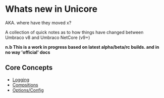 # Whats new in Unicore
AKA. where have they moved x?

A collection of quick notes as to how things have changed between Umbraco v8 and Umbraco NetCore (v9+)

**n.b This is a work in progress based on latest alpha/beta/rc builds. and in no way 'official' docs**

## Core Concepts

- [Logging](logging.md)
- [Compsitions](composing.md)
- [Options/Config](options.md)